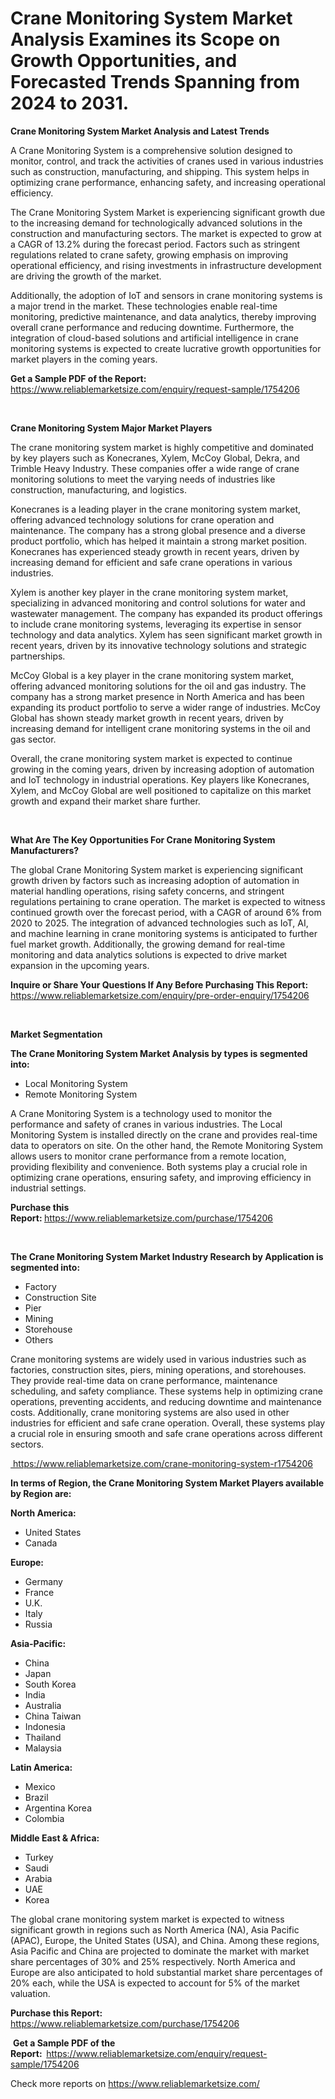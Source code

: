 <p><h1>Crane Monitoring System Market Analysis Examines its Scope on Growth Opportunities, and Forecasted Trends Spanning from 2024 to 2031.</h1></p><p><strong>Crane Monitoring System Market Analysis and Latest Trends</strong></p>
<p><p>A Crane Monitoring System is a comprehensive solution designed to monitor, control, and track the activities of cranes used in various industries such as construction, manufacturing, and shipping. This system helps in optimizing crane performance, enhancing safety, and increasing operational efficiency. </p><p>The Crane Monitoring System Market is experiencing significant growth due to the increasing demand for technologically advanced solutions in the construction and manufacturing sectors. The market is expected to grow at a CAGR of 13.2% during the forecast period. Factors such as stringent regulations related to crane safety, growing emphasis on improving operational efficiency, and rising investments in infrastructure development are driving the growth of the market.</p><p>Additionally, the adoption of IoT and sensors in crane monitoring systems is a major trend in the market. These technologies enable real-time monitoring, predictive maintenance, and data analytics, thereby improving overall crane performance and reducing downtime. Furthermore, the integration of cloud-based solutions and artificial intelligence in crane monitoring systems is expected to create lucrative growth opportunities for market players in the coming years.</p></p>
<p><strong>Get a Sample PDF of the Report:&nbsp;</strong> <a href="https://www.reliablemarketsize.com/enquiry/request-sample/1754206">https://www.reliablemarketsize.com/enquiry/request-sample/1754206</a></p>
<p>&nbsp;</p>
<p><strong>Crane Monitoring System Major Market Players</strong></p>
<p><p>The crane monitoring system market is highly competitive and dominated by key players such as Konecranes, Xylem, McCoy Global, Dekra, and Trimble Heavy Industry. These companies offer a wide range of crane monitoring solutions to meet the varying needs of industries like construction, manufacturing, and logistics.</p><p>Konecranes is a leading player in the crane monitoring system market, offering advanced technology solutions for crane operation and maintenance. The company has a strong global presence and a diverse product portfolio, which has helped it maintain a strong market position. Konecranes has experienced steady growth in recent years, driven by increasing demand for efficient and safe crane operations in various industries.</p><p>Xylem is another key player in the crane monitoring system market, specializing in advanced monitoring and control solutions for water and wastewater management. The company has expanded its product offerings to include crane monitoring systems, leveraging its expertise in sensor technology and data analytics. Xylem has seen significant market growth in recent years, driven by its innovative technology solutions and strategic partnerships.</p><p>McCoy Global is a key player in the crane monitoring system market, offering advanced monitoring solutions for the oil and gas industry. The company has a strong market presence in North America and has been expanding its product portfolio to serve a wider range of industries. McCoy Global has shown steady market growth in recent years, driven by increasing demand for intelligent crane monitoring systems in the oil and gas sector.</p><p>Overall, the crane monitoring system market is expected to continue growing in the coming years, driven by increasing adoption of automation and IoT technology in industrial operations. Key players like Konecranes, Xylem, and McCoy Global are well positioned to capitalize on this market growth and expand their market share further.</p></p>
<p>&nbsp;</p>
<p><strong>What Are The Key Opportunities For Crane Monitoring System Manufacturers?</strong></p>
<p><p>The global Crane Monitoring System market is experiencing significant growth driven by factors such as increasing adoption of automation in material handling operations, rising safety concerns, and stringent regulations pertaining to crane operation. The market is expected to witness continued growth over the forecast period, with a CAGR of around 6% from 2020 to 2025. The integration of advanced technologies such as IoT, AI, and machine learning in crane monitoring systems is anticipated to further fuel market growth. Additionally, the growing demand for real-time monitoring and data analytics solutions is expected to drive market expansion in the upcoming years.</p></p>
<p><strong>Inquire or Share Your Questions If Any Before Purchasing This Report:</strong> <a href="https://www.reliablemarketsize.com/enquiry/pre-order-enquiry/1754206">https://www.reliablemarketsize.com/enquiry/pre-order-enquiry/1754206</a></p>
<p>&nbsp;</p>
<p><strong>Market Segmentation</strong></p>
<p><strong>The Crane Monitoring System Market Analysis by types is segmented into:</strong></p>
<p><ul><li>Local Monitoring System</li><li>Remote Monitoring System</li></ul></p>
<p><p>A Crane Monitoring System is a technology used to monitor the performance and safety of cranes in various industries. The Local Monitoring System is installed directly on the crane and provides real-time data to operators on site. On the other hand, the Remote Monitoring System allows users to monitor crane performance from a remote location, providing flexibility and convenience. Both systems play a crucial role in optimizing crane operations, ensuring safety, and improving efficiency in industrial settings.</p></p>
<p><strong>Purchase this Report:&nbsp;</strong><a href="https://www.reliablemarketsize.com/purchase/1754206">https://www.reliablemarketsize.com/purchase/1754206</a></p>
<p>&nbsp;</p>
<p><strong>The Crane Monitoring System Market Industry Research by Application is segmented into:</strong></p>
<p><ul><li>Factory</li><li>Construction Site</li><li>Pier</li><li>Mining</li><li>Storehouse</li><li>Others</li></ul></p>
<p><p>Crane monitoring systems are widely used in various industries such as factories, construction sites, piers, mining operations, and storehouses. They provide real-time data on crane performance, maintenance scheduling, and safety compliance. These systems help in optimizing crane operations, preventing accidents, and reducing downtime and maintenance costs. Additionally, crane monitoring systems are also used in other industries for efficient and safe crane operation. Overall, these systems play a crucial role in ensuring smooth and safe crane operations across different sectors.</p></p>
<p><a href="https://www.reliablemarketsize.com/crane-monitoring-system-r1754206">&nbsp;https://www.reliablemarketsize.com/crane-monitoring-system-r1754206</a></p>
<p><strong>In terms of Region, the Crane Monitoring System Market Players available by Region are:</strong></p>
<p>
    <p> <strong> North America: </strong>
        <ul>
            <li>United States</li>
            <li>Canada</li>
        </ul>
        </p> 
    <p> <strong> Europe: </strong>
        <ul>
            <li>Germany</li>
            <li>France</li>
            <li>U.K.</li>
            <li>Italy</li>
            <li>Russia</li>
        </ul>
        </p> 
    <p> <strong> Asia-Pacific: </strong>
        <ul>
            <li>China</li>
            <li>Japan</li>
            <li>South Korea</li>
            <li>India</li>
            <li>Australia</li>
            <li>China Taiwan</li>
            <li>Indonesia</li>
            <li>Thailand</li>
            <li>Malaysia</li>
        </ul>
        </p> 
    <p> <strong> Latin America: </strong>
        <ul>
            <li>Mexico</li>
            <li>Brazil</li>
            <li>Argentina Korea</li>
            <li>Colombia</li>
        </ul>
        </p> 
    <p> <strong> Middle East & Africa: </strong>
        <ul>
            <li>Turkey</li>
            <li>Saudi</li>
            <li>Arabia</li>
            <li>UAE</li>
            <li>Korea</li>
        </ul>
    </p>
    </p>
<p><p>The global crane monitoring system market is expected to witness significant growth in regions such as North America (NA), Asia Pacific (APAC), Europe, the United States (USA), and China. Among these regions, Asia Pacific and China are projected to dominate the market with market share percentages of 30% and 25% respectively. North America and Europe are also anticipated to hold substantial market share percentages of 20% each, while the USA is expected to account for 5% of the market valuation.</p></p>
<p><strong>Purchase this Report: </strong><a href="https://www.reliablemarketsize.com/purchase/1754206">https://www.reliablemarketsize.com/purchase/1754206</a></p>
<p>&nbsp;<strong>Get a Sample PDF of the Report:&nbsp;&nbsp;</strong><a href="https://www.reliablemarketsize.com/enquiry/request-sample/1754206">https://www.reliablemarketsize.com/enquiry/request-sample/1754206</a></p>
<p><strong></strong></p>
<p>Check more reports on <a href="https://www.reliablemarketsize.com/">https://www.reliablemarketsize.com/</a></p>